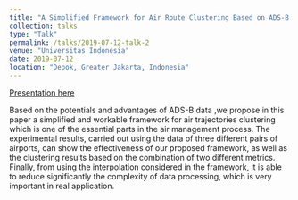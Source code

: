 ```yaml
---
title: "A Simplified Framework for Air Route Clustering Based on ADS-B Data"
collection: talks
type: "Talk"
permalink: /talks/2019-07-12-talk-2
venue: "Universitas Indonesia"
date: 2019-07-12
location: "Depok, Greater Jakarta, Indonesia"
---
```


[Presentation here](http://quandb.github.io/files/SEAMLS_Poster.pdf)

Based on the potentials and advantages of ADS-B data ,we propose in this paper a simplified and workable framework for air trajectories clustering which is one of the essential parts in the air management process. The experimental results, carried out using the data of three different pairs of airports, can show the effectiveness of our proposed framework, as well as the clustering results based on the combination of two different metrics. Finally, from using the interpolation considered in the framework, it is able to reduce significantly the complexity of data processing, which is very important in real application.